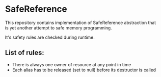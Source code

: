# SafeReference

This repository contains implementation of SafeReference abstraction that is
yet another attempt to safe memory programming.

It's safety rules are checked during runtime.

## List of rules:

- There is always one owner of resource at any point in time
- Each alias has to be released (set to null) before its destructor is called